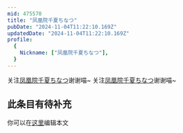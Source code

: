 ```yaml
---
mid: 475570
title: "凤凰院千夏ちなつ"
pubDate: "2024-11-04T11:22:10.169Z"
updatedDate: "2024-11-04T11:22:10.169Z"
profile:
  {
    Nickname: ["凤凰院千夏ちなつ"],
  }
---
```


关注[凤凰院千夏ちなつ](https://space.bilibili.com/475570)谢谢喵~ 关注[凤凰院千夏ちなつ](https://space.bilibili.com/475570)谢谢喵~

## 此条目有待补充
你可以在[这里](https://github.com/Yuhanawa/VTuber.ICU-Content/edit/master/v/凤凰院千夏ちなつ/index.md)编辑本文
